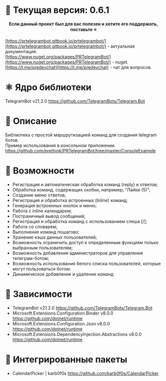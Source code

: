 # 🤖 Текущая версия: 0.6.1
<p align="center">
  <strong>Если данный проект был для вас полезен и хотите его поддержать, поставьте ⭐</strong>
</p>

[https://prtelegrambot.gitbook.io/prtelegrambot/](https://prtelegrambot.gitbook.io/prtelegrambot/)  - актуальная документация.        
[https://www.nuget.org/packages/PRTelegramBot/](https://www.nuget.org/packages/PRTelegramBot/) - nuget.     
[https://t.me/predevchat](https://t.me/predevchat) - чат для вопросов.        
# ⚛️ Ядро библиотеки
TelegramBot v21.2.0 https://github.com/TelegramBots/Telegram.Bot

# 📰 Описание
Библиотека с простой маршрутизацией команд для создания telegram ботов.      
Пример использования в консольном приложении. https://github.com/prethink/PRTelegramBot/tree/master/ConsoleExample

# 💎 Возможности

 - Регистрация и автоматическая обработка команд (reply) и ответов;
 - Обработка команд, содержащих скобки, например, "Лайки (5)";
 - Создание меню ответов;
 - Регистрация и обработка встроенных (Inline) команд;
 - Генерация встроенных кнопок и меню;
 - Работа с inline календарем;
 - Постраничный вывод сообщений;
 - Регистрация и обработка команд с использованием слеша [/];
 - Работа со словарем;
 - Выполнение команд пошагово;
 - Хранение кэша данных пользователей;
 - Возможность ограничить доступ к определенным функциям только выбранным пользователям;
 - Возможность добавления администраторов для управления телеграм-ботом;
 - Возможность использования белого списка пользователей, которые могут пользоваться ботом.
 - Динамическое добавление и удаление команд


# 🔑 Зависимости

 - TelegramBot v21.2.0 https://github.com/TelegramBots/Telegram.Bot
 - Microsoft.Extensions.Configuration.Binder v8.0.0 https://github.com/dotnet/runtime
 - Microsoft.Extensions.Configuration.Json v8.0.0 https://github.com/dotnet/runtime
 - Microsoft.Extensions.DependencyInjection.Abstractions v8.0.0 https://github.com/dotnet/runtime

# 🧱 Интегрированные пакеты
 - CalendarPicker | karb0f0s   https://github.com/karb0f0s/CalendarPicker     
